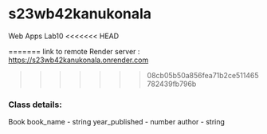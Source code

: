 # s23wb42kanukonala
Web Apps Lab10
<<<<<<< HEAD

=======
link to remote Render server : https://s23wb42kanukonala.onrender.com
>>>>>>> 08cb05b50a856fea71b2ce511465782439fb796b

### Class details:
Book
book_name - string
year_published - number
author - string     